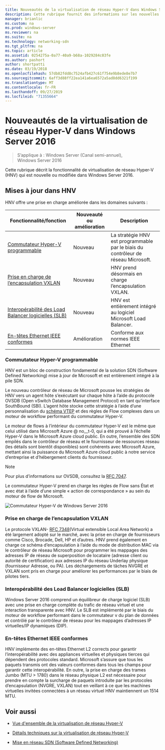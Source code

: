 ```yaml
---
title: Nouveautés de la virtualisation de réseau Hyper-V dans Windows Server 2016
description: Cette rubrique fournit des informations sur les nouvelles fonctionnalités de la virtualisation de réseau Hyper-V dans Windows Server 2016
manager: brianlic
ms.custom: na
ms.prod: windows-server
ms.reviewer: na
ms.suite: na
ms.technology: networking-sdn
ms.tgt_pltfrm: na
ms.topic: article
ms.assetid: 0254275a-0a77-40a9-b68a-1029284c03fe
ms.author: pashort
author: shortpatti
ms.date: 03/19/2018
ms.openlocfilehash: 57db82fdd8c7524afb427c61f754e9b8ede8e7b7
ms.sourcegitcommit: 6aff3d88ff22ea141a6ea6572a5ad8dd6321f199
ms.translationtype: MT
ms.contentlocale: fr-FR
ms.lasthandoff: 09/27/2019
ms.locfileid: "71355664"
---
```

# <a name="whats-new-in-hyper-v-network-virtualization-in-windows-server-2016"></a>Nouveautés de la virtualisation de réseau Hyper-V dans Windows Server 2016

>S’applique à : Windows Server (Canal semi-annuel), Windows Server 2016

Cette rubrique décrit la fonctionnalité de virtualisation de réseau Hyper-V (HNV) qui est nouvelle ou modifiée dans Windows Server 2016.  
  
## <a name="BKMK_IPAM2012R2"></a>Mises à jour dans HNV  
HNV offre une prise en charge améliorée dans les domaines suivants :  
  
|Fonctionnalité/fonction|Nouveauté ou amélioration|Description|  
|--------------------------|-------------------|---------------|  
|[Commutateur Hyper-V programmable](../../../sdn/technologies/hyper-v-network-virtualization/../../../sdn/technologies/hyper-v-network-virtualization/../../../sdn/technologies/hyper-v-network-virtualization/../../../sdn/technologies/hyper-v-network-virtualization/whats-new-hyperv-network-virtualization-windows-server.md#SDN)|Nouveau|La stratégie HNV est programmable par le biais du contrôleur de réseau Microsoft.|  
|[Prise en charge de l’encapsulation VXLAN](../../../sdn/technologies/hyper-v-network-virtualization/../../../sdn/technologies/hyper-v-network-virtualization/../../../sdn/technologies/hyper-v-network-virtualization/../../../sdn/technologies/hyper-v-network-virtualization/whats-new-hyperv-network-virtualization-windows-server.md#VXLAN)|Nouveau|HNV prend désormais en charge l’encapsulation VXLAN.|  
|[Interopérabilité des Load Balancer logicielles (SLB)](../../../sdn/technologies/hyper-v-network-virtualization/../../../sdn/technologies/hyper-v-network-virtualization/../../../sdn/technologies/hyper-v-network-virtualization/../../../sdn/technologies/hyper-v-network-virtualization/whats-new-hyperv-network-virtualization-windows-server.md#SLB)|Nouveau|HNV est entièrement intégré au logiciel Microsoft Load Balancer.|  
|[En-têtes Ethernet IEEE conformes](../../../sdn/technologies/hyper-v-network-virtualization/../../../sdn/technologies/hyper-v-network-virtualization/../../../sdn/technologies/hyper-v-network-virtualization/../../../sdn/technologies/hyper-v-network-virtualization/whats-new-hyperv-network-virtualization-windows-server.md#L2)|Amélioration|Conforme aux normes IEEE Ethernet|  
  
### <a name="SDN"></a>Commutateur Hyper-V programmable  
HNV est un bloc de construction fondamental de la solution SDN (Software Defined Networking) mise à jour de Microsoft et est entièrement intégré à la pile SDN.  
  
Le nouveau contrôleur de réseau de Microsoft pousse les stratégies de HNV vers un agent hôte s’exécutant sur chaque hôte à l’aide du protocole OVSDB (Open vSwitch Database Management Protocol) en tant qu’interface SouthBound (SBI). L’agent hôte stocke cette stratégie à l’aide d’une personnalisation du [schéma VTEP](https://github.com/openvswitch/ovs/blob/master/vtep/vtep.ovsschema) et des règles de Flow complexes dans un moteur de workflow performant du commutateur Hyper-V.  
  
Le moteur de flows à l’intérieur du commutateur Hyper-V est le même que celui utilisé dans Microsoft Azure @ no__t-0, qui a été prouvé à l’échelle Hyper-V dans le Microsoft Azure cloud public. En outre, l’ensemble des SDN empilés dans le contrôleur de réseau et le fournisseur de ressources réseau (les détails sont bientôt disponibles) sont cohérents avec Microsoft Azure, mettant ainsi la puissance du Microsoft Azure cloud public à notre service d’entreprise et d’hébergement clients du fournisseur.  
  
> [!NOTE]  
> Pour plus d’informations sur OVSDB, consultez la [RFC 7047](https://www.rfc-editor.org/info/rfc7047).  
  
Le commutateur Hyper-V prend en charge les règles de Flow sans État et avec état à l’aide d’une simple « action de correspondance » au sein du moteur de flow de Microsoft.  
 
![Commutateur Hyper-V de Windows Server 2016](../../../media/what-s-new-in-hyper-v-network-virtualization-in-windows-server/HNVOverview.png)  
  
### <a name="VXLAN"></a>Prise en charge de l’encapsulation VXLAN  
Le protocole VXLAN- [RFC 7348](https://www.rfc-editor.org/info/rfc7348)(Virtual extensible Local Area Network) a été largement adopté sur le marché, avec la prise en charge de fournisseurs comme Cisco, Brocade, Dell, HP et d’autres. HNV prend également en charge ce schéma d’encapsulation à l’aide du mode de distribution MAC via le contrôleur de réseau Microsoft pour programmer les mappages des adresses IP de réseau de superposition de locataire (adresse client ou autorité de certification) aux adresses IP du réseau Underlay physique (fournisseur Adresse, ou PA). Les déchargements de tâches NVGRE et VXLAN sont pris en charge pour améliorer les performances par le biais de pilotes tiers.  
  
### <a name="SLB"></a>Interopérabilité des Load Balancer logicielles (SLB)  
Windows Server 2016 comprend un équilibreur de charge logiciel (SLB) avec une prise en charge complète du trafic de réseau virtuel et une interaction transparente avec HNV. Le SLB est implémenté par le biais du moteur de workflow performant dans le commutateur v du plan de données et contrôlé par le contrôleur de réseau pour les mappages d’adresses IP virtuelles/IP dynamiques (DIP).  
  
### <a name="L2"></a>En-têtes Ethernet IEEE conformes  
HNV implémente des en-têtes Ethernet L2 corrects pour garantir l’interopérabilité avec des appliances virtuelles et physiques tierces qui dépendent des protocoles standard. Microsoft s’assure que tous les paquets transmis ont des valeurs conformes dans tous les champs pour garantir cette interopérabilité. En outre, la prise en charge des trames Jumbo (MTU > 1780) dans le réseau physique L2 est nécessaire pour prendre en compte la surcharge de paquets introduite par les protocoles d’encapsulation (NVGRE, VXLAN) tout en veillant à ce que les machines virtuelles invitées connectées à un réseau virtuel HNV maintiennent un 1514 MTU.  
  
## <a name="see-also"></a>Voir aussi  
  
-   [Vue d'ensemble de la virtualisation de réseau Hyper-V](hyperv-network-virtualization-overview-windows-server.md)  
  
-   [Détails techniques sur la virtualisation de réseau Hyper-V](hyperv-network-virtualization-technical-details-windows-server.md)  
  
-   [Mise en réseau SDN (Software Defined Networking)](../../Software-Defined-Networking--SDN-.md)  
  